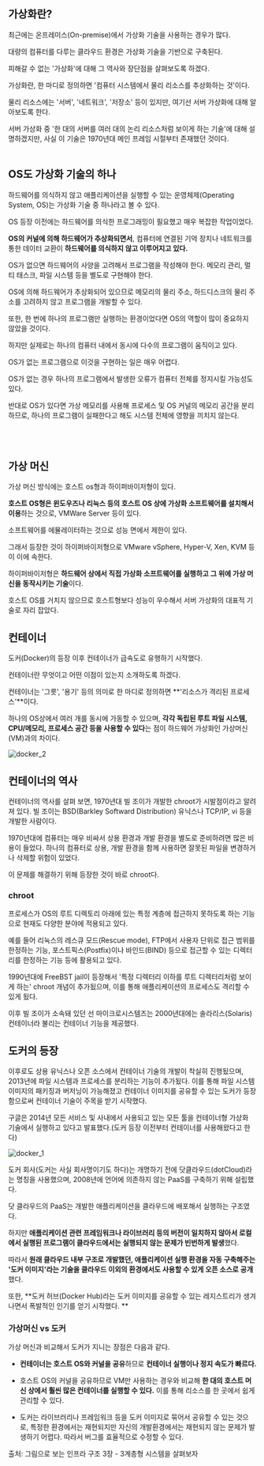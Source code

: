 ## 가상화란?

최근에는 온프레미스(On-premise)에서 가상화 기술을 사용하는 경우가 많다.

대량의 컴퓨터를 다루는 클라우드 환경은 가상화 기술을 기반으로 구축된다.

피해갈 수 없는 '가상화'에 대해 그 역사와 장단점을 살펴보도록 하겠다.


가상화란, 한 마디로 정의하면 '컴퓨터 시스템에서 물리 리소스를 추상화하는 것'이다. 

물리 리소스에는 '서버', '네트워크', '저장소' 등이 있지만, 여기선 서버 가상화에 대해 알아보도록 한다.

서버 가상화 중 '한 대의 서버를 여러 대의 논리 리소스처럼 보이게 하는 기술'에 대해 설명하겠지만, 사실 이 기술은 1970년대 메인 프레임 시절부터 존재했던 것이다.
<br/><br/>

## OS도 가상화 기술의 하나


하드웨어를 의식하지 않고 애플리케이션을 실행할 수 있는 운영체제(Operating System, OS)는 가상화 기술 중 하나라고 볼 수 있다.

OS 등장 이전에는 하드웨어를 의식한 프로그래밍이 필요했고 매우 복잡한 작업이었다.

**OS의 커널에 의해 하드웨어가 추상화되면서**, 컴퓨터에 연결된 기억 장치나 네트워크를 통한 데이터 교환이 **하드웨어를 의식하지 않고 이루어지고 있다.**

 OS가 없으면 하드웨어의 사양을 고려해서 프로그램을 작성해야 한다. 메모리 관리, 멀티 태스크, 파일 시스템 등을 별도로 구현해야 한다.
 
 OS에 의해 하드웨어가 추상화되어 있으므로 메모리의 물리 주소, 하드디스크의 물리 주소를 고려하지 않고 프로그램을 개발할 수 있다.


또한, 한 번에 하나의 프로그램만 실행하는 환경이었다면 OS의 역할이 많이 중요하지 않았을 것이다.

하지만 실제로는 하나의 컴퓨터 내에서 동시에 다수의 프로그램이 움직이고 있다.

OS가 없는 프로그램으로 이것을 구현하는 일은 매우 어렵다.  

OS가 없는 경우 하나의 프로그램에서 발생한 오류가 컴퓨터 전체를 정지시킬 가능성도 있다.

반대로 OS가 있다면 가상 메모리를 사용해 프로세스 및 OS 커널의 메모리 공간을 분리하므로, 하나의 프로그램이 실패한다고 해도 시스템 전체에 영향을 끼치지 않는다.  

<br/><br/>


## 가상 머신

가상 머신 방식에는 호스트 os형과 하이퍼바이저형이 있다.

**호스트 OS형은 윈도우즈나 리눅스 등의 호스트 OS 상에 가상화 소프트웨어를 설치해서 이용**하는 것으로, VMWare Server 등이 있다.

소프트웨어를 에뮬레이터하는 것으로 성능 면에서 제한이 있다.

그래서 등장한 것이 하이퍼바이저형으로 VMware vSphere, Hyper-V, Xen, KVM 등이 이에 속한다.

하이퍼바이저형은 **하드웨어 상에서 직접 가상화 소프트웨어를 실행하고 그 위에 가상 머신을 동작시키는 기술**이다.

호스트 OS를 거치지 않으므로 호스트형보다 성능이 우수해서 서버 가상화의 대표적 기술로 자리 잡았다.  


## 컨테이너 

도커(Docker)의 등장 이후 컨테이너가 급속도로 유행하기 시작했다.

컨테이너란 무엇이고 어떤 이점이 있는지 소개하도록 하겠다.

컨테이너는 '그릇', '용기' 등의 의미로 한 마디로 정의하면 **'리소스가 격리된 프로세스'**이다.

하나의 OS상에서 여러 개를 동시에 가동할 수 있으며,  **각각 독립된 루트 파일 시스템, CPU/메모리, 프로세스 공간 등을 사용할 수 있다**는 점이 하드웨어 가상화인 가상머신(VM)과의 차이다.

![docker_2](https://user-images.githubusercontent.com/15938354/112495371-30b35700-8dc7-11eb-9bc4-e01cbce0fed7.jpg)  



## 컨테이너의 역사

컨테이너의 역사를 살펴 보면, 1970년대 빌 조이가 개발한 chroot가 시발점이라고 알려져 있다. 빌 조이는 BSD(Barkley Softward Distribution) 유닉스나 TCP/IP, vi 등을 개발한 사람이다.

1970년대에 컴퓨터는 매우 비싸서 상용 환경과 개발 환경을 별도로 준비하려면 많은 비용이 들었다. 하나의 컴퓨터로 상용, 개발 환경을 함께 사용하면 잘못된 파일을 변경하거나 삭제할 위험이 있었다.

이 문제를 해결하기 위해 등장한 것이 바로 chroot다.

### chroot 
프로세스가 OS의 루트 디렉토리 아래에 있는 특정 계층에 접근하지 못하도록 하는 기능으로 현재도 다양한 분야에 적용되고 있다.

예를 들어 리눅스의 레스큐 모드(Rescue mode), FTP에서 사용자 단위로 접근 범위를 한정하는 기능, 포스트픽스(Postfix)이나 바인드(BIND) 등으로 접근할 수 있는 디렉터리를 한정하는 기능 등에 활용되고 있다.

1990년대에 FreeBST jail이 등장해서 '특정 디렉터리 이하를 루트 디렉터리처럼 보이게 하는' chroot 개념이 추가됬으며, 이를 통해 애플리케이션의 프로세스도 격리할 수 있게 됬다.

이후 빌 조이가 소속돼 있던 선 마이크로시스템즈는 2000년대에는 솔라리스(Solaris) 컨테이너라 불리는 컨테이너 기능을 제공했다.  


## 도커의 등장

이후로도 상용 유닉스나 오픈 소스에서 컨테이너 기술의 개발이 착실히 진행됬으며, 2013년에 파일 시스템과 프로세스를 분리하는 기능이 추가됬다. 이를 통해 파일 시스템 이미지의 패키징과 버저닝이 가능해졌고 컨테이너 이미지를 공유할 수 있는 도커가 등장함으로써 컨테이너 기술이 주목을 받기 시작했다.

구글은 2014년 모든 서비스 및 사내에서 사용되고 있는 모든 툴을 컨테이너형 가상화 기술에서 실행하고 있다고 발표했다.(도커 등장 이전부터 컨테이너를 사용해왔다고 한다)

![docker_1](https://user-images.githubusercontent.com/15938354/112495452-3f9a0980-8dc7-11eb-96ce-4a577fdffcf3.jpg)


도커 회사(도커는 사실 회사명이기도 하다)는 개명하기 전에 닷클라우드(dotCloud)라는 명칭을 사용했으며, 2008년에 언어에 의존하지 않는 PaaS를 구축하기 위해 설립했다.

닷 클라우드의 PaaS는 개발한 애플리케이션을 클라우드에 배포해서 실행하는 구조였다.

하지만 **애플리케이션 관련 프레임워크나 라이브러리 등의 버전이 일치하지 않아서 로컬에서 실행된 프로그램이 클라우드에서는 실행되지 않는 문제가 빈번하게 발생**했다.

따라서 **원래 클라우드 내부 구조로 개발했던, 애플리케이션 실행 환경을 자동 구축해주는 '도커 이미지'라는 기술을 클라우드 이외의 환경에서도 사용할 수 있게 오픈 소스로 공개**했다.

또한, **도커 허브(Docker Hub)라는 도커 이미지를 공유할 수 있는 레지스트리가 생겨나면서 폭발적인 인기를 얻기 시작했다.  **



### 가상머신 vs 도커 


가상 머신과 비교해서 도커가 지니는 장점은 다음과 같다.

- **컨테이너는 호스트 OS와 커널을 공유**하므로 **컨테이너 실행이나 정지 속도가 빠르다.**

- 호스트 OS의 커널을 공유하므로 VM만 사용하는 경우와 비교해 **한 대의 호스트 머신 상에서 훨씬 많은 컨테이너를 실행할 수 있다.** 이를 통해 리소스를 한 곳에서 쉽게 관리할 수 있다.

- 도커는 라이브러리나 프레임워크 등을 도커 이미지로 묶어서 공유할 수 있는 것으로, 특정한 환경에서는 재현되지만 자신의 개발환경에서는 재현되지 않는 문제가 발생하기 어렵다. 따라서 버그를 효율적으로 수정할 수 있다.



출처: 그림으로 보는 인프라 구조 3장 - 3계층형 시스템을 살펴보자
